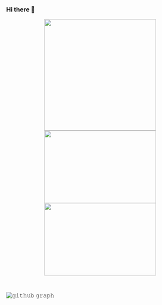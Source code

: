 ### Hi there 👋
 <p align="center">
  <a href="https://github.com/sleepycatSadia">
    <img align="center"width ="300px" src="https://github-readme-stats.vercel.app/api?username=sleepycatSadia&show_icons=true&hide_border=true&title_color=94b4a4&amp&icon_color=FFFFFF&amp&text_color=FFFFFF&amp&bg_color=000000&count_private=true&include_all_commits=true"/>
  </a>
 
  <a href="https://github.com/sleepycatSadia">
    <img align="center" height="195px" width ="300px" src="https://github-readme-stats.vercel.app/api/top-langs/?username=sleepycatSadia&text_color=FFFFFF&bg_color=000000&title_color=94b4a4&langs_count=15&layout=compact&hide_border=true" />
  </a>
 <a href="https://github.com/sleepycatSadia">
 <img height="195px" width ="300px" align="center" src="https://github-readme-streak-stats.herokuapp.com/?user=sleepycatSadia&theme=dark" />
  </a>
</p>
</details>
<br>

![𝚐𝚒𝚝𝚑𝚞𝚋 𝚐𝚛𝚊𝚙𝚑](https://activity-graph.herokuapp.com/graph?username=sleepycatSadia&theme=react-dark&hide_border=true&area=true)


<br/>



<!--<img  align="center" src="https://activity-graph.herokuapp.com/graph?username=sleepycatSadia&theme=react-dark&area=true&hide_border=false&layout=compact" width="500px">
<p align="center"> <img src="https://komarev.com/ghpvc/?username=sleepycatSadia&label=Profile%20views&color=0e75b6&style=flat" alt="sleepycatSadia" /> </p>

**sleepycatSadia/sleepycatSadia** is a ✨ _special_ ✨ repository because its `README.md` (this file) appears on your GitHub profile.

Here are some ideas to get you started:

- 🔭 I’m currently working on ...
- 🌱 I’m currently learning ...
- 👯 I’m looking to collaborate on ...
- 🤔 I’m looking for help with ...
- 💬 Ask me about ...
- 📫 How to reach me: ...
- 😄 Pronouns: ...
- ⚡ Fun fact: ...
-->
